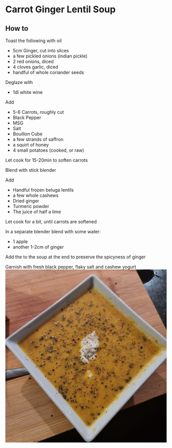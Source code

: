 # Carrot Ginger Lentil Soup
## How to
Toast the following with oil
- 5cm Ginger, cut into slices
- a few pickled onions (indian pickle)
- 2 red onions, diced
- 4 cloves garlic, diced
- handful of whole coriander seeds

Deglaze with
- 1dl white wine

Add 
- 5-6 Carrots, roughly cut
- Black Pepper
- MSG
- Salt
- Bouillon Cube
- a few strands of saffron
- a squirt of honey
- 4 small potatoes (cooked, or raw)

Let cook for 15-20min to soften carrots
 
Blend with stick blender

Add
- Handful frozen beluga lentils
- a few whole cashews
- Dried ginger
- Turmeric powder
- The juice of half a lime

Let cook for a bit, until carrots are softened

In a separate blender blend with some water:
- 1 apple
- another 1-2cm of ginger

Add the to the soup at the end to preserve the spicyness of ginger

Garnish with fresh black pepper, flaky salt and cashew yogurt
![](photo_2022-02-01_18-48-23.jpg)

